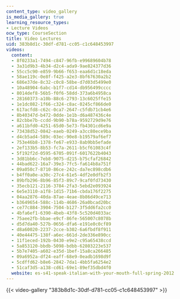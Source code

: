 ```yaml
---
content_type: video_gallery
is_media_gallery: true
learning_resource_types:
- Lecture Videos
ocw_type: CourseSection
title: Video Lectures
uid: 383b8d1c-30df-d781-cc05-c1c648453997
videos:
  content:
  - 8f0233a1-7494-c847-96fb-e99689604b78
  - 3a31d9b3-4b34-d2c4-ada9-9ae824377d36
  - 55cc5c90-e859-9b66-f653-eaa6d1c18eda
  - 58ae119c-0e8f-f425-a2e3-8bf67630a2b2
  - 686e37de-8c32-c0c8-58be-d7d03d5499e0
  - 10a48904-6abc-b1f7-cd14-db956499cccc
  - 8014def8-56b5-f0f6-58dd-373a6b4958ca
  - 28160373-a10b-88c6-2793-13c6025ffe15
  - 1e1dc082-1f66-c324-c8ac-0245cf866de0
  - 617acfd8-c62c-0ca7-2647-c5fdb71cb4e6
  - 8b40347d-b472-0dde-1e1b-d6a487436c4e
  - 82cbbe7b-ccdd-9b90-b78a-9592729d9e76
  - a611bfd0-4251-65d0-5e73-fb4301cd6e9a
  - 73438d52-0842-eaeb-0249-a3cc80ece9ba
  - d4cb5ad4-589c-03ec-90e8-b19579af6ef7
  - 753e46b8-1378-fe67-e933-8ab9bb5efade
  - 2ef133b5-8b53-fc7a-2611-b5cf61083c4f
  - 5f192f2d-0595-6705-091f-6017622b4043
  - 3d81bb6c-7eb8-9075-d215-b75cfaf26842
  - 44bad622-16a7-39e3-7fc5-fa614b8a751f
  - 09a050c7-8710-86ce-242c-da7ec898cdb6
  - b4ff0a0e-a30c-27c4-61e5-4df2e0dfb2f3
  - 89bfb296-8b96-85f3-89c7-9caf0fd73430
  - 35ecb121-2116-3784-2fa3-5ebd2e093924
  - 6e5e3110-a1f8-1d15-71b6-cbda176f2275
  - 04aa2876-40da-87ae-4eae-8b86d49ce713
  - b3649654-588c-114b-4686-26a0bcad20bc
  - ce77c884-3904-7504-b127-3f5dd6fa2cc0
  - 4bfa6ef1-6390-4beb-43f8-5c520d4033ac
  - 75aee2fb-bbae-e9cf-86fe-565007c8078b
  - d5d7da40-527b-0656-dfa6-e191e0c0cf89
  - d8a60020-2237-2cce-b302-6a6fbdf8f911
  - 40e44475-138f-a6ec-661d-2de336e890cc
  - 11f1eced-192b-0430-e9e2-c95a65438ccd
  - 5a853120-bbdb-5098-bdbb-62803223e537
  - 5b7e7405-a602-e35d-1bef-15a8ca266485
  - 09a6952a-df24-eaff-68e9-0eadb1698d9f
  - 5cdffd62-b8e6-2842-7da1-4bb5fa6254e2
  - 51caf3d5-a138-cd61-69e1-89ef35dbd4f0
  website: es-s41-speak-italian-with-your-mouth-full-spring-2012
---
```



{{< video-gallery "383b8d1c-30df-d781-cc05-c1c648453997" >}}

